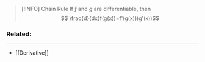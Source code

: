 > [!INFO] Chain Rule
> If $f$ and $g$ are differentiable, then 
> $$
> \frac{d}{dx}f(g(x))=f'(g(x))(g'(x))$$

### Related:
---
- [[Derivative]]